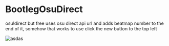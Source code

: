 # BootlegOsuDirect
osu!direct but free
uses osu direct api url and adds beatmap number to the end of it, somehow that works
to use click the new button to the top left


![asdas](https://github.com/Hellfie/BootlegOsuDirect/assets/34285977/0fe16795-c320-4b1f-9900-b370317a96a4)

